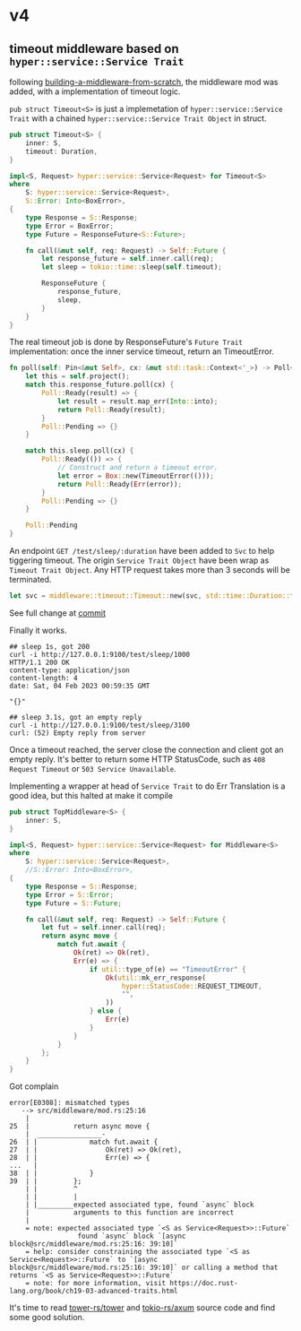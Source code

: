 # v4

## timeout middleware based on `hyper::service::Service Trait`
following [building-a-middleware-from-scratch], the middleware mod was added, with a implementation of timeout logic.

`pub struct Timeout<S>` is just a implemetation of `hyper::service::Service Trait` with a chained `hyper::service::Service Trait Object` in struct.

```rust
pub struct Timeout<S> {
    inner: S,
    timeout: Duration,
}

impl<S, Request> hyper::service::Service<Request> for Timeout<S>
where
    S: hyper::service::Service<Request>,
    S::Error: Into<BoxError>,
{
    type Response = S::Response;
    type Error = BoxError;
    type Future = ResponseFuture<S::Future>;

    fn call(&mut self, req: Request) -> Self::Future {
        let response_future = self.inner.call(req);
        let sleep = tokio::time::sleep(self.timeout);

        ResponseFuture {
            response_future,
            sleep,
        }
    }
}
```
The real timeout job is done by ResponseFuture's `Future Trait` implementation: once the inner service timeout, return an TimeoutError.
```rust
fn poll(self: Pin<&mut Self>, cx: &mut std::task::Context<'_>) -> Poll<Self::Output> {
    let this = self.project();
    match this.response_future.poll(cx) {
        Poll::Ready(result) => {
            let result = result.map_err(Into::into);
            return Poll::Ready(result);
        }
        Poll::Pending => {}
    }

    match this.sleep.poll(cx) {
        Poll::Ready(()) => {
            // Construct and return a timeout error.
            let error = Box::new(TimeoutError(()));
            return Poll::Ready(Err(error));
        }
        Poll::Pending => {}
    }

    Poll::Pending
}
```
An endpoint `GET /test/sleep/:duration` have been added to `Svc` to help tiggering timeout. The origin `Service Trait Object` have been wrap as `Timeout Trait Object`. Any HTTP request takes more than 3 seconds will be terminated. 
```rust
let svc = middleware::timeout::Timeout::new(svc, std::time::Duration::from_secs(3));
```
See full change at [commit](https://github.com/phosae/qappctl-shim-rs/commit/1725e9c5695f58bc9b7d63af2d7a35265465dc71)

Finally it works.
```
## sleep 1s, got 200
curl -i http://127.0.0.1:9100/test/sleep/1000
HTTP/1.1 200 OK
content-type: application/json
content-length: 4
date: Sat, 04 Feb 2023 00:59:35 GMT

"{}"

## sleep 3.1s, got an empty reply
curl -i http://127.0.0.1:9100/test/sleep/3100
curl: (52) Empty reply from server
```

Once a timeout reached, the server close the connection and client got an empty reply. It's better to return some HTTP StatusCode, such as `408 Request Timeout` or `503 Service Unavailable`.

Implementing a wrapper at head of `Service Trait` to do Err Translation is a good idea, but this halted at make it compile

```rust
pub struct TopMiddleware<S> {
    inner: S,
}

impl<S, Request> hyper::service::Service<Request> for Middleware<S>
where
    S: hyper::service::Service<Request>,
    //S::Error: Into<BoxError>,
{
    type Response = S::Response;
    type Error = S::Error;
    type Future = S::Future;

    fn call(&mut self, req: Request) -> Self::Future {
        let fut = self.inner.call(req);
        return async move {
            match fut.await {
                Ok(ret) => Ok(ret),
                Err(e) => {
                    if util::type_of(e) == "TimeoutError" {
                        Ok(util::mk_err_response(
                            hyper::StatusCode::REQUEST_TIMEOUT,
                            "",
                        ))
                    } else {
                        Err(e)
                    }
                }
            }
        };
    }
}
```
Got complain
```
error[E0308]: mismatched types
   --> src/middleware/mod.rs:25:16
    |
25  |           return async move {
    |  ________________-
26  | |             match fut.await {
27  | |                 Ok(ret) => Ok(ret),
28  | |                 Err(e) => {
...   |
38  | |             }
39  | |         };
    | |         ^
    | |         |
    | |_________expected associated type, found `async` block
    |           arguments to this function are incorrect
    |
    = note: expected associated type `<S as Service<Request>>::Future`
                 found `async` block `[async block@src/middleware/mod.rs:25:16: 39:10]`
    = help: consider constraining the associated type `<S as Service<Request>>::Future` to `[async block@src/middleware/mod.rs:25:16: 39:10]` or calling a method that returns `<S as Service<Request>>::Future`
    = note: for more information, visit https://doc.rust-lang.org/book/ch19-03-advanced-traits.html
```
It's time to read [tower-rs/tower] and [tokio-rs/axum] source code and find some good solution.

[building-a-middleware-from-scratch]: https://github.com/tower-rs/tower/blob/74881d531141ba0f07b7f58e2a72e3594e5a665c/guides/building-a-middleware-from-scratch.md
[tower-rs/tower]: https://github.com/tower-rs/tower
[tokio-rs/axum]: https://github.com/tokio-rs/axum